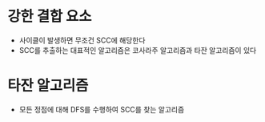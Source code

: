 # 강한 결합 요소

- 사이클이 발생하면 무조건 SCC에 해당한다 
- SCC를 추출하는 대표적인 알고리즘은 코사라주 알고리즘과 타잔 알고리즘이 있다

# 타잔 알고리즘

- 모든 정점에 대해 DFS를 수행하여 SCC를 찾는 알고리즘
